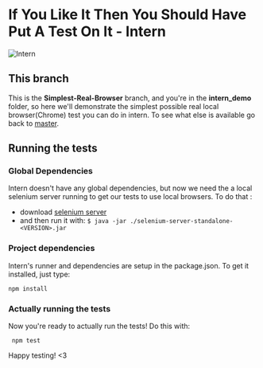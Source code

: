 # If You Like It Then You Should Have Put A Test On It - Intern

![Intern](https://avatars0.githubusercontent.com/u/3977877?s=160)

## This branch
This is the **Simplest-Real-Browser** branch, and you're in the **intern_demo** folder, so here we'll demonstrate the simplest possible real local browser(Chrome) test you can do in intern. To see what else is available go back to [master](https://github.com/vikki/if-you-like-it-then-you-should-have-put-a-test-on-it/tree/master).

## Running the tests
### Global Dependencies
Intern doesn't have any global dependencies, but now we need the a local selenium server running to get our tests to use local browsers. To do that :

- download [selenium server](http://docs.seleniumhq.org/download/)
- and then run it with: `$ java -jar ./selenium-server-standalone-<VERSION>.jar`

### Project dependencies
Intern's runner and dependencies are setup in the package.json. To get it installed, just type:

    npm install

### Actually running the tests
Now you're ready to actually run the tests! Do this with:

     npm test

Happy testing! <3